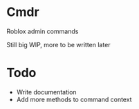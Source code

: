 # Cmdr

Roblox admin commands

Still big WIP, more to be written later


# Todo
- Write documentation
- Add more methods to command context